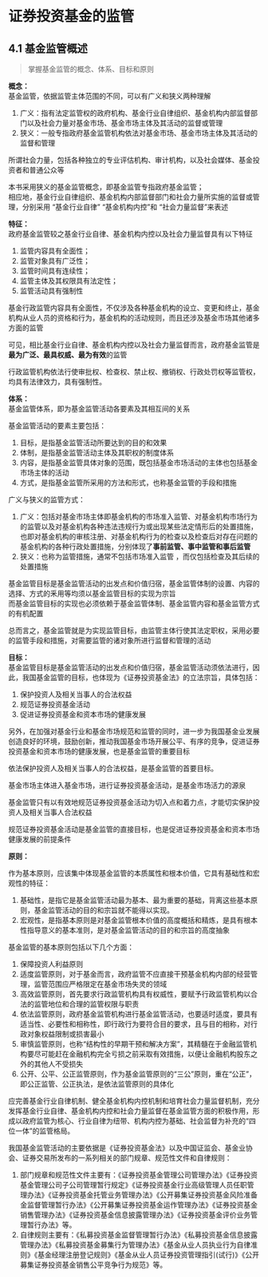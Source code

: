 # 证券投资基金的监管

## 4.1 基金监管概述

> 掌握基金监管的概念、体系、目标和原则

**概念：**  
基金监管，依据监管主体范围的不同，可以有广义和狭义两种理解
1. 广义：指有法定监管权的政府机构、基金行业自律组织、基金机构内部监督部门以及社会力量对基金市场、基金市场主体及其活动的监督或管理
2. 狭义：一般专指政府基金监管机构依法对基金市场、基金市场主体及其活动的监督和管理

所谓社会力量，包括各种独立的专业评估机构、审计机构，以及社会媒体、基金投资者和普通公众等

本书采用狭义的基金监管概念，即基金监管专指政府基金监管；  
相应地，基金行业自律组织、基金机构内部监督部门和社会力量所实施的监督或管理，分别采用 “基金行业自律” “基金机构内控”和 “社会力量监督”来表述

**特征：**  
政府基金监管较之基金行业自律、基金机构内控以及社会力量监督具有以下特征
1. 监管内容具有全面性；
2. 监管对象具有广泛性；
3. 监管时间具有连续性；
4. 监管主体及其权限具有法定性；
5. 监管活动具有强制性

基金行政监管内容具有全面性，不仅涉及各种基金机构的设立、变更和终止，基金机构从业人员的资格和行为，基金机构的活动规则，而且还涉及基金市场其他诸多方面的监管

可见，相比基金行业自律、基金机构内控以及社会力量监督而言，政府基金监管是**最为广泛、最具权威、最为有效**的监管

行政监管机构依法行使审批权、检查权、禁止权、撤销权、行政处罚权等监管权，均具有法律效力，具有强制性。

**体系：**  
基金监管体系，即为基金监管活动各要素及其相互间的关系

基金监管活动的要素主要包括：
1. 目标，是指基金监管活动所要达到的目的和效果
2. 体制，是指基金监管活动主体及其职权的制度体系
3. 内容，是指基金监管具体对象的范围，既包括基金市场活动的主体也包括基金市场主体的活动
4. 方式，是指基金监管所采用的方法和形式，也称基金监管的手段和措施

广义与狭义的监管方式：
1. 广义：包括对基金市场主体即基金机构的市场准入监管、对基金机构市场行为的监管以及对基金机构各种违法违规行为或出现某些法定情形后的处置措施，也即对基金机构的审核注册、对基金机构行为的检查以及检查后对存在问题的基金机构的各种行政处置措施，分别体现了**事前监管、事中监管和事后监管**
2. 狭义：也称为监管措施，通常不包括市场准入监管 ，而仅包括检查及其后续的处置措施

基金监管目标是基金监管活动的出发点和价值归宿，基金监管体制的设置、内容的选择、方式的釆用等均须以基金监管目标的实现为宗旨  
而基金监管目标的实现也必须依赖于基金监管体制、基金监管内容和基金监管方式的有机配置

总而言之，基金监管就是为实现监管目标，由监管主体行使其法定职权，采用必要的监管手段和措施，对需要监管的诸对象所进行监督和管理的活动

**目标：**  
基金监管目标是基金监管活动的出发点和价值归宿，基金监管活动须依法进行，因此，我国基金监管的目标，也体现为《证券投资基金法》的立法宗旨，具体包括：
1. 保护投资人及相关当事人的合法权益
2. 规范证券投资基金活动
3. 促进证券投资基金和资本市场的健康发展

另外，在加强对基金行业和基金市场规范和监管的同时，进一步为我国基金业发展创造良好的环境，鼓励创新，推动我国基金市场开展公平、有序的竞争，促进证券投资基金和资本市场的健康发展，也是基金监管的重要目标

依法保护投资人及相关当事人的合法权益，是基金监管的首要目标。

基金市场主体进入基金市场，进行证券投资基金活动，是基金市场活力的源泉

基金监管只有以有效地规范证券投资基金活动为切入点和着力点，才能切实保护投资人及相关当事人合法权益

规范证券投资基金活动是基金监管的直接目标，也是促进证券投资基金和资本市场健康发展的前提条件

**原则：**

作为基本原则，应该集中体现基金监管的本质属性和根本价值，它具有基础性和宏观性的特征：
1. 基础性，是指它是基金监管活动最为基本、最为重要的基础，背离这些基本原则，基金监管活动的目的和宗旨就不能得以实现。
2. 宏观性，是指基本原则是对基金监管根本价值的高度概括和精炼，是具有根本性指导意义的基本准则，是对基金监管活动的目的和宗旨的高度抽象

基金监管的基本原则包括以下几个方面：
1. 保障投资人利益原则
2. 适度监管原则，对于基金而言，政府监管不应直接干预基金机构内部的经营管理，监管范围应严格限定在基金市场失灵的领域
3. 高效监管原则，首先要求行政监管机构具有权威性，要赋予行政监管机构以合法的监管地位和合理的监管权限与职责
4. 依法监管原则，政府基金监管机构进行基金监管活动，也要适时适度，要具有适当性、必要性和相称性，即行政行为要符合目的要求，且与目的相称，对行政对象权益限制或损害最小
5. 审慎监管原则，也称“结构性的早期干预和解决方案”，其精髓在于金融监管机构要尽可能赶在金融机构完全亏损之前采取有效措施，以便让金融机构股东之外的其他人不受损失
6. 公开、公平、公正监管原则，作为基金监管原则的“三公”原则，重在“公正”，即公正监管、公正执法，是依法监管原则的具体化

应完善基金行业自律机制、健全基金机构内控机制和培育社会力量监督机制，充分发挥基金行业自律、基金机构内控和社会力量监督在基金监管方面的积极作用，形成以政府监管为核心、行业自律为纽带、机构内控为基础、社会监督为补充的“四位一体”的监管格局。

我国基金监管活动的主要依据是《证券投资基金法》以及中国证监会、基金业协会、证券交易所发布的一系列相关的部门规章、规范性文件和自律规则：
1. 部门规章和规范性文件主要有：《证券投资基金管理公司管理办法》《证券投资基金管理公司子公司管理暂行规定》《证券投资基金行业高级管理人员任职管理办法》《证券投资基金托管业务管理办法》《公开募集证券投资基金风险准备金监督管理暂行办法》《公开募集证券投资基金运作管理办法》《证券投资基金销售管理办法》《证券投资基金信息披露管理办法》《证券投资基金评价业务管理暂行办法》等。
2. 自律规则主要有：《私募投资基金监督管理暂行办法》《私募投资基金信息披露管理办法》《私募投资基金募集行为管理办法》《基金从业人员执业行为自律准则》《基金经理注册登记规则》《基金从业人员证券投资管理指引(试行)》《公开募集证券投资基金销售公平竞争行为规范》等。
